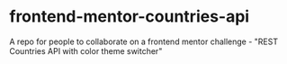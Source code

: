 # frontend-mentor-countries-api
A repo for people to collaborate on a frontend mentor challenge - "REST Countries API with color theme switcher"
